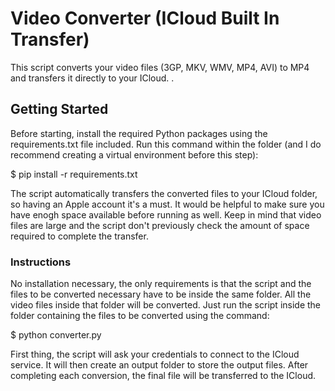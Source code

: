 # Video Converter (ICloud Built In Transfer)

This script converts your video files (3GP, MKV, WMV, MP4, AVI) to MP4 and transfers it directly to your ICloud.
.

## Getting Started

Before starting, install the required Python packages using the requirements.txt file included.
Run this command within the folder (and I do recommend creating a virtual environment before this step):

$ pip install -r requirements.txt

The script automatically transfers the converted files to your ICloud folder, so having an Apple account it's a must.
It would be helpful to make sure you have enogh space available before running as well. Keep in mind that video files are large and the script don't previously check the amount
of space required to complete the transfer.

### Instructions

No installation necessary, the only requirements is that the script and the files to be converted necessary have to be inside the same folder.
All the video files inside that folder will be converted. Just run the script inside the folder containing the files to be converted using the command:

$ python converter.py

First thing, the script will ask your credentials to connect to the ICloud service.
It will then create an output folder to store the output files. After completing each conversion, the final file will be transferred to the ICloud.

